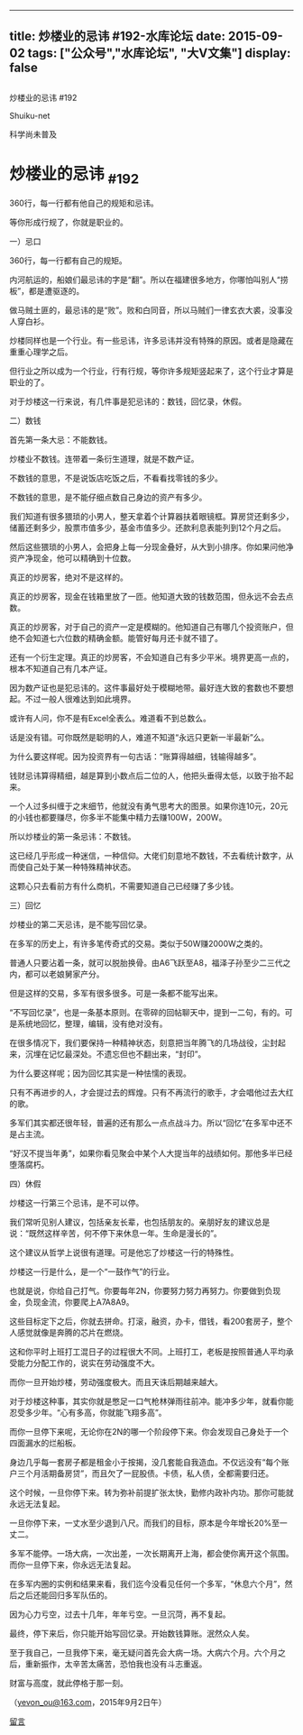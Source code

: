 
---
title:  炒楼业的忌讳 #192-水库论坛
date: 2015-09-02
tags: ["公众号","水库论坛", "大V文集"]
display: false
---


## 



炒楼业的忌讳 #192




Shuiku-net




科学尚未普及


# 炒楼业的忌讳 <sub>#192</sub>

 

360行，每一行都有他自己的规矩和忌讳。

等你形成行规了，你就是职业的。

 

 

一）忌口

 

360行，每一行都有自己的规矩。

 

内河航运的，船娘们最忌讳的字是“翻”。所以在福建很多地方，你哪怕叫别人“捞板”，都是遭驱逐的。

做马贼土匪的，最忌讳的是“败”。败和白同音，所以马贼们一律玄衣大裘，没事没人穿白衫。

 

炒楼同样也是一个行业。有一些忌讳，许多忌讳并没有特殊的原因。或者是隐藏在重重心理学之后。

但行业之所以成为一个行业，行有行规，等你许多规矩竖起来了，这个行业才算是职业的了。

 

对于炒楼这一行来说，有几件事是犯忌讳的：数钱，回忆录，休假。

 

 

二）数钱

 

首先第一条大忌：不能数钱。

 

炒楼业不数钱。连带着一条衍生道理，就是不数产证。

不数钱的意思，不是说饭店吃饭之后，不看看找零钱的多少。

不数钱的意思，是不能仔细点数自己身边的资产有多少。

 

 

我们知道有很多猥琐的小男人，整天拿着个计算器扶着眼镜框。算房贷还剩多少，储蓄还剩多少，股票市值多少，基金市值多少。还款利息表能列到12个月之后。

然后这些猥琐的小男人，会把身上每一分现金叠好，从大到小排序。你如果问他净资产净现金，他可以精确到十位数。

 

 

真正的炒房客，绝对不是这样的。

真正的炒房客，现金在钱箱里放了一匝。他知道大致的钱数范围，但永远不会去点数。

真正的炒房客，对于自己的资产一定是模糊的。他知道自己有哪几个投资账户，但绝不会知道七六位数的精确金额。能管好每月还卡就不错了。

 

还有一个衍生定理。真正的炒房客，不会知道自己有多少平米。境界更高一点的，根本不知道自己有几本产证。

因为数产证也是犯忌讳的。这件事最好处于模糊地带。最好连大致的套数也不要想起。不过一般人很难达到如此境界。

 

或许有人问，你不是有Excel全表么。难道看不到总数么。

话是没有错。可你既然是聪明的人，难道不知道“永远只更新一半最新”么。

 

 

 

为什么要这样呢。因为投资界有一句古话：“账算得越细，钱输得越多”。

钱财忌讳算得精细，越是算到小数点后二位的人，他把头垂得太低，以致于抬不起来。

一个人过多纠缠于之末细节，他就没有勇气思考大的图景。如果你连10元，20元的小钱也都要赚尽，你多半不能集中精力去赚100W，200W。

 

所以炒楼业的第一条忌讳：不数钱。

这已经几乎形成一种迷信，一种信仰。大佬们刻意地不数钱，不去看统计数字，从而使自己处于某一种特殊精神状态。

 

这颗心只去看前方有什么商机，不需要知道自己已经赚了多少钱。

 

 

三）回忆

 

炒楼业的第二天忌讳，是不能写回忆录。

 

在多军的历史上，有许多笔传奇式的交易。类似于50W赚2000W之类的。

普通人只要沾着一条，就可以脱胎换骨。由A6飞跃至A8，福泽子孙至少二三代之内，都可以老娘舅家产分。

 

 

但是这样的交易，多军有很多很多。可是一条都不能写出来。

“不写回忆录”，也是一条基本原则。在零碎的回帖聊天中，提到一二句，有的。可是系统地回忆，整理，编辑，没有绝对没有。

 

在很多情况下，我们要保持一种精神状态，刻意把当年腾飞的几场战役，尘封起来，沉埋在记忆最深处。不遗忘但也不翻出来，“封印”。

 

 

 

为什么要这样呢；因为回忆其实是一种怯懦的表现。

只有不再进步的人，才会提过去的辉煌。只有不再流行的歌手，才会唱他过去大红的歌。

 

多军们其实都还很年轻，普遍的还有那么一点点战斗力。所以“回忆”在多军中还不是占主流。

“好汉不提当年勇”，如果你看见聚会中某个人大提当年的战绩如何。那他多半已经堕落腐朽。

 

四）休假

 

炒楼这一行第三个忌讳，是不可以停。

 

我们常听见别人建议，包括亲友长辈，也包括朋友的。亲朋好友的建议总是说：“既然这样辛苦，何不停下来休息一年。生命是漫长的”。

 

这个建议从哲学上说很有道理。可是他忘了炒楼这一行的特殊性。

炒楼这一行是什么，是一个“一鼓作气”的行业。

 

也就是说，你给自己打气。你要每年2N，你要努力努力再努力。你要做到负现金，负现金流，你要爬上A7A8A9。

这些目标定下之后，你就去拼命。打滚，融资，办卡，借钱，看200套房子，整个人感觉就像是奔腾的芯片在燃烧。

 

这和你平时上班打工混日子的过程很大不同。上班打工，老板是按照普通人平均承受能力分配工作的，说实在劳动强度不大。

而你一旦开始炒楼，劳动强度极大。而且天诛后期越来越大。

 

对于炒楼这种事，其实你就是憋足一口气枪林弹雨往前冲。能冲多少年，就看你能忍受多少年。“心有多高，你就能飞翔多高”。

 

而你一旦停下来呢，无论你在2N的哪一个阶段停下来。你会发现自己身处于一个四面漏水的烂船板。

身边几乎每一套房子都是租金小于按揭，没几套能自我造血。不仅远没有“每个账户三个月活期备房贷”，而且欠了一屁股债。卡债，私人债，全都需要归还。

 

这个时候，一旦你停下来。转为弥补前提扩张太快，勤修内政补内功。那你可能就永远无法复起。

一旦你停下来，一丈水至少退到八尺。而我们的目标，原本是今年增长20%至一丈二。

 



多军不能停。一场大病，一次出差，一次长期离开上海，都会使你离开这个氛围。而你一旦停下来，你永远无法复起。

在多军内圈的实例和结果来看，我们迄今没看见任何一个多军，“休息六个月”，然后之后还能回归多军队伍的。

因为心力亏空，过去十几年，年年亏空。一旦沉菏，再不复起。

最终，停下来后，你只能开始写回忆录。开始数钱算账。泯然众人矣。



 

至于我自己，一旦我停下来，毫无疑问首先会大病一场。大病六个月。六个月之后，重新振作，太辛苦太痛苦，恐怕我也没有斗志重返。

财富与高度，就此停格于那一刻。

 

 

 

（yevon_ou@163.com，2015年9月2日午）

 

 











[留言](javascript:;)


